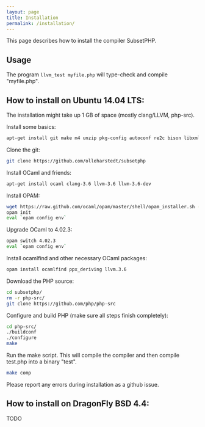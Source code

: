 ```yaml
---
layout: page
title: Installation
permalink: /installation/
---
```


This page describes how to install the compiler SubsetPHP.

Usage
-----

The program `llvm_test myfile.php` will type-check and compile "myfile.php".

How to install on Ubuntu 14.04 LTS:
-----------------------------------

The installation might take up 1 GB of space (mostly clang/LLVM, php-src).

Install some basics:

```bash
apt-get install git make m4 unzip pkg-config autoconf re2c bison libxml2-dev ncurses-dev g++
```

Clone the git:

```bash
git clone https://github.com/olleharstedt/subsetphp
```

Install OCaml and friends:

```bash
apt-get install ocaml clang-3.6 llvm-3.6 llvm-3.6-dev
```

Install OPAM: 

```bash
wget https://raw.github.com/ocaml/opam/master/shell/opam_installer.sh -O - | sh -s /usr/local/bin/
opam init
eval `opam config env`
```

Upgrade OCaml to 4.02.3: 

```bash
opam switch 4.02.3
eval `opam config env`
```

Install ocamlfind and other necessary OCaml packages:

```bash
opam install ocamlfind ppx_deriving llvm.3.6
```

Download the PHP source:

```bash
cd subsetphp/
rm -r php-src/
git clone https://github.com/php/php-src
```

Configure and build PHP (make sure all steps finish completely):

```bash
cd php-src/
./buildconf
./configure
make
```

Run the make script. This will compile the compiler and then compile test.php into a binary "test".

```bash
make comp
```

Please report any errors during installation as a github issue.

How to install on DragonFly BSD 4.4:
------------------------------------

TODO
